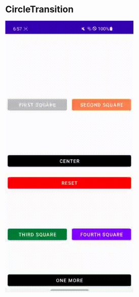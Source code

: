 # CircleTransition
![Image alt](https://github.com/eloev/CircleTransition/raw/master/image/preview.gif)
